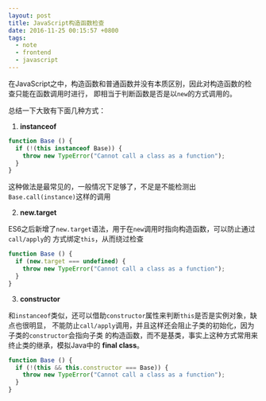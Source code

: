 ```yaml
---
layout: post
title: JavaScript构造函数检查
date: 2016-11-25 00:15:57 +0800
tags:
  - note
  - frontend
  - javascript
---
```


在JavaScript之中，构造函数和普通函数并没有本质区别，因此对构造函数的检查只能在函数调用时进行，
即相当于判断函数是否是以`new`的方式调用的。

总结一下大致有下面几种方式：

1. **instanceof**

```js
function Base () {
  if (!(this instanceof Base)) {
    throw new TypeError("Cannot call a class as a function");
  }
}
```

这种做法是最常见的，一般情况下足够了，不足是不能检测出`Base.call(instance)`这样的调用

2. **new.target**

ES6之后新增了`new.target`语法，用于在`new`调用时指向构造函数，可以防止通过`call/apply`的
方式绑定`this`，从而绕过检查

```js
function Base () {
  if (new.target === undefined) {
    throw new TypeError("Cannot call a class as a function");
  }
}
```

3. **constructor**

和`instanceof`类似，还可以借助`constructor`属性来判断`this`是否是实例对象，缺点也很明显，
不能防止`call/apply`调用，并且这样还会阻止子类的初始化，因为子类的`constructor`会指向子类
的构造函数，而不是基类，事实上这种方式常用来终止类的继承，模拟Java中的 **final class**。

```js
function Base () {
  if (!(this && this.constructor === Base)) {
    throw new TypeError("Cannot call a class as a function");
  }
}
```
